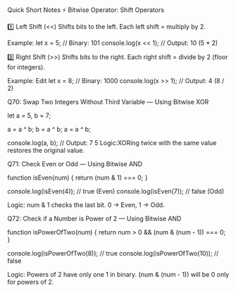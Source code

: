 Quick Short Notes
⚡️ Bitwise Operator: Shift Operators

1️⃣ Left Shift (<<)
Shifts bits to the left.
Each left shift = multiply by 2.

Example:
let x = 5;         // Binary: 101
console.log(x << 1);  // Output: 10  (5 * 2)

2️⃣ Right Shift (>>)
Shifts bits to the right.
Each right shift = divide by 2 (floor for integers).

Example:
Edit
let x = 8;         // Binary: 1000
console.log(x >> 1);  // Output: 4  (8 / 2)

Q70: Swap Two Integers Without Third Variable — Using Bitwise XOR

let a = 5, b = 7;

a = a ^ b;
b = a ^ b;
a = a ^ b;

console.log(a, b);  // Output: 7 5
Logic:XORing twice with the same value restores the original value.

Q71: Check Even or Odd — Using Bitwise AND

function isEven(num) {
    return (num & 1) === 0;
}

console.log(isEven(4));  // true (Even)
console.log(isEven(7));  // false (Odd)

Logic:
num & 1 checks the last bit.
0 → Even, 1 → Odd.

Q72: Check if a Number is Power of 2 — Using Bitwise AND

function isPowerOfTwo(num) {
    return num > 0 && (num & (num - 1)) === 0;
}

console.log(isPowerOfTwo(8));   // true
console.log(isPowerOfTwo(10));  // false

Logic:
Powers of 2 have only one 1 in binary.
(num & (num - 1)) will be 0 only for powers of 2.

